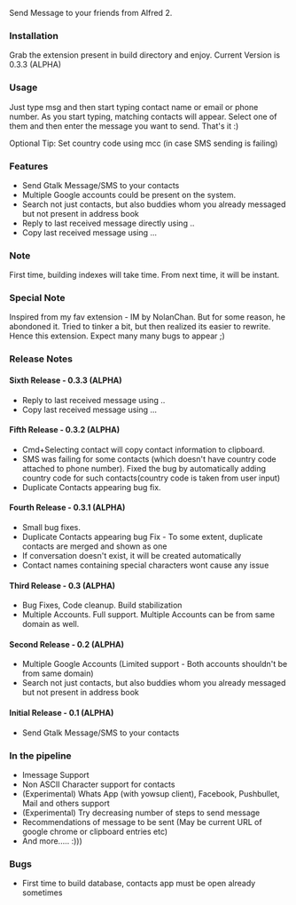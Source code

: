 Send Message to your friends from Alfred 2.

### Installation
Grab the extension present in build directory and enjoy. Current Version is 0.3.3 (ALPHA)

### Usage
Just type msg and then start typing contact name or email or phone number. As you start typing, matching contacts will appear. Select one of them and then enter the message you want to send. That's it :)

Optional Tip: Set country code using mcc (in case SMS sending is failing) 

### Features
* Send Gtalk Message/SMS to your contacts
* Multiple Google accounts could be present on the system.
* Search not just contacts, but also buddies whom you already messaged but not present in address book
* Reply to last received message directly using ..
* Copy last received message using ...

### Note
First time, building indexes will take time. From next time, it will be instant. 

### Special Note
Inspired from my fav extension - IM by NolanChan. But for some reason, he abondoned it. Tried to tinker a bit, but then realized its easier to rewrite. Hence this extension. Expect many many bugs to appear ;)

### Release Notes
#### Sixth Release - 0.3.3 (ALPHA)
* Reply to last received message using ..
* Copy last received message using ...

#### Fifth Release - 0.3.2 (ALPHA)
* Cmd+Selecting contact will copy contact information to clipboard.
* SMS was failing for some contacts (which doesn't have country code attached to phone number). Fixed the bug by automatically adding country code for such contacts(country code is taken from user input)
* Duplicate Contacts appearing bug fix.

#### Fourth Release - 0.3.1 (ALPHA)
* Small bug fixes. 
* Duplicate Contacts appearing bug Fix - To some extent, duplicate contacts are merged and shown as one
* If conversation doesn't exist, it will be created automatically
* Contact names containing special characters wont cause any issue

#### Third Release - 0.3 (ALPHA)
* Bug Fixes, Code cleanup. Build stabilization
* Multiple Accounts. Full support. Multiple Accounts can be from same domain as well.

#### Second Release - 0.2 (ALPHA)
* Multiple Google Accounts (Limited support - Both accounts shouldn't be from same domain)
* Search not just contacts, but also buddies whom you already messaged but not present in address book

#### Initial Release - 0.1 (ALPHA)
* Send Gtalk Message/SMS to your contacts

### In the pipeline
* Imessage Support
* Non ASCII Character support for contacts
* (Experimental) Whats App (with yowsup client), Facebook, Pushbullet, Mail and others support
* (Experimental) Try decreasing number of steps to send message
* Recommendations of message to be sent (May be current URL of google chrome or clipboard entries etc)
* And more..... :)))

### Bugs
* First time to build database, contacts app must be open already sometimes

